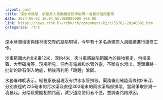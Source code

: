 ```yaml
---
layout: post
title: 深水埗路陷　承建商人員繼續搶修爭取周一凌晨分階段重開
date: 2024-06-02 10:04:56.000000000 +08:00
link: https://news.rthk.hk/rthk/ch/component/k2/1755762-20240602.htm
categories: rthk
---
```


深水埗海壇街與桂林街交界的路陷現場，今早有十多名承建商人員繼續進行搶修工作。

涉事範圍大約8米乘12米，深約4米，夾斗車將路陷範圍內的雜物移走，包括渠蓋、大型磚塊等。現場所見，洞內有電線和水管外露，不斷有水滲出，泥頭車將一批新的砂石倒入地底，稍後再利用「跳錘」鞏固。

水務署昨晚表示，經視察後發現沒有供水水管損毁。渠務署則確認兩條約2米深、分別直徑約225毫米的污水渠及直徑300毫米的雨水渠局部損壞。當局爭取於周一凌晨起，分階段重開相關路面，減少道路使用者不便，並調查路陷原因。
